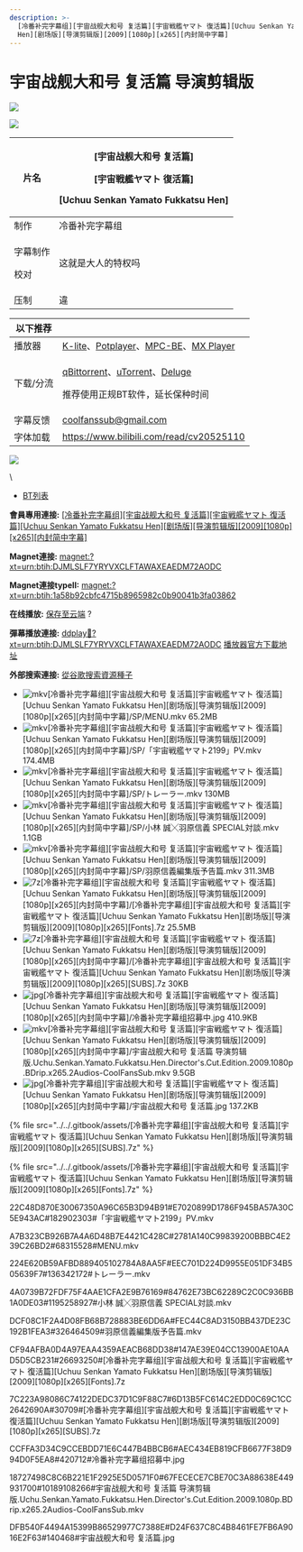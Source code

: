 ```yaml
---
description: >-
  [冷番补完字幕组][宇宙战舰大和号 复活篇][宇宙戦艦ヤマト 復活篇][Uchuu Senkan Yamato Fukkatsu
  Hen][剧场版][导演剪辑版][2009][1080p][x265][内封简中字幕]
---
```


# 宇宙战舰大和号 复活篇 导演剪辑版

![](https://img.gejiba.com/images/3e4342ddc40037fda60c468d733bf423.jpg)

&#x20;![](../../.gitbook/assets/4441726c435096e9b83043e132e72569\_3e4342ddc40037fda60c468d733bf423.jpg)





| 片名                   | <p>[宇宙战舰大和号 复活篇]</p><p>[宇宙戦艦ヤマト 復活篇]</p><p>[Uchuu Senkan Yamato Fukkatsu Hen]</p> |
| -------------------- | --------------------------------------------------------------------------------- |
| 制作                   | 冷番补完字幕组                                                                           |
| <p>字幕制作</p><p>校对</p> | 这就是大人的特权吗                                                                         |
| 压制                   | 違                                                                                 |

&#x20;

| 以下推荐  |                                                                                                                                                                                                                                              |
| ----- | -------------------------------------------------------------------------------------------------------------------------------------------------------------------------------------------------------------------------------------------- |
| 播放器   | [K-lite](https://codecguide.com/download\_kl.htm)、[Potplayer](https://potplayer.daum.net/)、[MPC-BE](https://sourceforge.net/projects/mpcbe/)、[MX Player](https://www.lanzoui.com/b688551)                                                    |
| 下载/分流 | <p><a href="https://github.com/c0re100/qBittorrent-Enhanced-Edition/releases">qBittorrent</a>、<a href="https://hungryxhz.lanzouu.com/iUAtd058gd4h">uTorrent</a>、<a href="https://deluge-torrent.org/">Deluge</a></p><p>推荐使用正规BT软件，延长保种时间</p> |
| 字幕反馈  | coolfanssub@gmail.com                                                                                                                                                                                                                        |
| 字体加载  | https://www.bilibili.com/read/cv20525110                                                                                                                                                                                                     |

&#x20;

![](https://img.gejiba.com/images/978071a1a11bf17e9f995c7a73e90c02.jpg)

&#x20;

\


* [BT列表](https://share.dmhy.org/topics/view/633902\_Uchuu\_Senkan\_Yamato\_Fukkatsu\_Hen\_2009\_1080p\_x265.html#tabs-1)

**會員專用連接:** [\[冷番补完字幕组\]\[宇宙战舰大和号 复活篇\]\[宇宙戦艦ヤマト 復活篇\]\[Uchuu Senkan Yamato Fukkatsu Hen\]\[剧场版\]\[导演剪辑版\]\[2009\]\[1080p\]\[x265\]\[内封简中字幕\]](https://dl.dmhy.org/2023/03/11/1a58b92cbfc4715b8965982c0b90041b3fa03862.torrent)

**Magnet連接:** [magnet:?xt=urn:btih:DJMLSLF7YRYVXCLFTAWAXEAEDM72AODC](https://magnet/?xt=urn:btih:DJMLSLF7YRYVXCLFTAWAXEAEDM72AODC\&dn=\&tr=http%3A%2F%2F104.143.10.186%3A8000%2Fannounce\&tr=udp%3A%2F%2F104.143.10.186%3A8000%2Fannounce\&tr=http%3A%2F%2Ftracker.openbittorrent.com%3A80%2Fannounce\&tr=http%3A%2F%2Ftracker3.itzmx.com%3A6961%2Fannounce\&tr=http%3A%2F%2Ftracker4.itzmx.com%3A2710%2Fannounce\&tr=http%3A%2F%2Ftracker.publicbt.com%3A80%2Fannounce\&tr=http%3A%2F%2Ftracker.prq.to%2Fannounce\&tr=http%3A%2F%2Fopen.acgtracker.com%3A1096%2Fannounce\&tr=https%3A%2F%2Ft-115.rhcloud.com%2Fonly\_for\_ylbud\&tr=http%3A%2F%2Ftracker1.itzmx.com%3A8080%2Fannounce\&tr=http%3A%2F%2Ftracker2.itzmx.com%3A6961%2Fannounce\&tr=udp%3A%2F%2Ftracker1.itzmx.com%3A8080%2Fannounce\&tr=udp%3A%2F%2Ftracker2.itzmx.com%3A6961%2Fannounce\&tr=udp%3A%2F%2Ftracker3.itzmx.com%3A6961%2Fannounce\&tr=udp%3A%2F%2Ftracker4.itzmx.com%3A2710%2Fannounce\&tr=http%3A%2F%2Fnyaa.tracker.wf%3A7777%2Fannounce)

**Magnet連接typeII:** [magnet:?xt=urn:btih:1a58b92cbfc4715b8965982c0b90041b3fa03862](https://magnet/?xt=urn:btih:1a58b92cbfc4715b8965982c0b90041b3fa03862)

**在线播放:** [保存至云端](https://mypikpak.com/drive/landing?\_\_add\_url=magnet:?xt=urn:btih:1a58b92cbfc4715b8965982c0b90041b3fa03862) ?

**彈幕播放連接:** [ddplay:magnet:?xt=urn:btih:DJMLSLF7YRYVXCLFTAWAXEAEDM72AODC](ddplay:magnet:?xt=urn:btih:DJMLSLF7YRYVXCLFTAWAXEAEDM72AODC\&dn=\&tr=http%3A%2F%2F104.143.10.186%3A8000%2Fannounce\&tr=udp%3A%2F%2F104.143.10.186%3A8000%2Fannounce\&tr=http%3A%2F%2Ftracker.openbittorrent.com%3A80%2Fannounce\&tr=http%3A%2F%2Ftracker3.itzmx.com%3A6961%2Fannounce\&tr=http%3A%2F%2Ftracker4.itzmx.com%3A2710%2Fannounce\&tr=http%3A%2F%2Ftracker.publicbt.com%3A80%2Fannounce\&tr=http%3A%2F%2Ftracker.prq.to%2Fannounce\&tr=http%3A%2F%2Fopen.acgtracker.com%3A1096%2Fannounce\&tr=https%3A%2F%2Ft-115.rhcloud.com%2Fonly\_for\_ylbud\&tr=http%3A%2F%2Ftracker1.itzmx.com%3A8080%2Fannounce\&tr=http%3A%2F%2Ftracker2.itzmx.com%3A6961%2Fannounce\&tr=udp%3A%2F%2Ftracker1.itzmx.com%3A8080%2Fannounce\&tr=udp%3A%2F%2Ftracker2.itzmx.com%3A6961%2Fannounce\&tr=udp%3A%2F%2Ftracker3.itzmx.com%3A6961%2Fannounce\&tr=udp%3A%2F%2Ftracker4.itzmx.com%3A2710%2Fannounce\&tr=http%3A%2F%2Fnyaa.tracker.wf%3A7777%2Fannounce) [播放器官方下載地址](http://www.dandanplay.com/?from=dmhy)

**外部搜索連接:** [從谷歌搜索資源種子](https://www.google.com/search?oe=utf-8\&q=1a58b92cbfc4715b8965982c0b90041b3fa03862)



* ![mkv](https://share.dmhy.org/images/icon/mkv.gif)\[冷番补完字幕组]\[宇宙战舰大和号 复活篇]\[宇宙戦艦ヤマト 復活篇]\[Uchuu Senkan Yamato Fukkatsu Hen]\[剧场版]\[导演剪辑版]\[2009]\[1080p]\[x265]\[内封简中字幕]/SP/MENU.mkv 65.2MB
* ![mkv](https://share.dmhy.org/images/icon/mkv.gif)\[冷番补完字幕组]\[宇宙战舰大和号 复活篇]\[宇宙戦艦ヤマト 復活篇]\[Uchuu Senkan Yamato Fukkatsu Hen]\[剧场版]\[导演剪辑版]\[2009]\[1080p]\[x265]\[内封简中字幕]/SP/「宇宙戦艦ヤマト2199」PV.mkv 174.4MB
* ![mkv](https://share.dmhy.org/images/icon/mkv.gif)\[冷番补完字幕组]\[宇宙战舰大和号 复活篇]\[宇宙戦艦ヤマト 復活篇]\[Uchuu Senkan Yamato Fukkatsu Hen]\[剧场版]\[导演剪辑版]\[2009]\[1080p]\[x265]\[内封简中字幕]/SP/トレーラー.mkv 130MB
* ![mkv](https://share.dmhy.org/images/icon/mkv.gif)\[冷番补完字幕组]\[宇宙战舰大和号 复活篇]\[宇宙戦艦ヤマト 復活篇]\[Uchuu Senkan Yamato Fukkatsu Hen]\[剧场版]\[导演剪辑版]\[2009]\[1080p]\[x265]\[内封简中字幕]/SP/小林 誠╳羽原信義 SPECIAL対談.mkv 1.1GB
* ![mkv](https://share.dmhy.org/images/icon/mkv.gif)\[冷番补完字幕组]\[宇宙战舰大和号 复活篇]\[宇宙戦艦ヤマト 復活篇]\[Uchuu Senkan Yamato Fukkatsu Hen]\[剧场版]\[导演剪辑版]\[2009]\[1080p]\[x265]\[内封简中字幕]/SP/羽原信義編集版予告篇.mkv 311.3MB
* ![7z](https://share.dmhy.org/images/icon/7z.gif)\[冷番补完字幕组]\[宇宙战舰大和号 复活篇]\[宇宙戦艦ヤマト 復活篇]\[Uchuu Senkan Yamato Fukkatsu Hen]\[剧场版]\[导演剪辑版]\[2009]\[1080p]\[x265]\[内封简中字幕]/\[冷番补完字幕组]\[宇宙战舰大和号 复活篇]\[宇宙戦艦ヤマト 復活篇]\[Uchuu Senkan Yamato Fukkatsu Hen]\[剧场版]\[导演剪辑版]\[2009]\[1080p]\[x265]\[Fonts].7z 25.5MB
* ![7z](https://share.dmhy.org/images/icon/7z.gif)\[冷番补完字幕组]\[宇宙战舰大和号 复活篇]\[宇宙戦艦ヤマト 復活篇]\[Uchuu Senkan Yamato Fukkatsu Hen]\[剧场版]\[导演剪辑版]\[2009]\[1080p]\[x265]\[内封简中字幕]/\[冷番补完字幕组]\[宇宙战舰大和号 复活篇]\[宇宙戦艦ヤマト 復活篇]\[Uchuu Senkan Yamato Fukkatsu Hen]\[剧场版]\[导演剪辑版]\[2009]\[1080p]\[x265]\[SUBS].7z 30KB
* ![jpg](https://share.dmhy.org/images/icon/jpg.gif)\[冷番补完字幕组]\[宇宙战舰大和号 复活篇]\[宇宙戦艦ヤマト 復活篇]\[Uchuu Senkan Yamato Fukkatsu Hen]\[剧场版]\[导演剪辑版]\[2009]\[1080p]\[x265]\[内封简中字幕]/冷番补完字幕组招募中.jpg 410.9KB
* ![mkv](https://share.dmhy.org/images/icon/mkv.gif)\[冷番补完字幕组]\[宇宙战舰大和号 复活篇]\[宇宙戦艦ヤマト 復活篇]\[Uchuu Senkan Yamato Fukkatsu Hen]\[剧场版]\[导演剪辑版]\[2009]\[1080p]\[x265]\[内封简中字幕]/宇宙战舰大和号 复活篇 导演剪辑版.Uchu.Senkan.Yamato.Fukkatsu.Hen.Director's.Cut.Edition.2009.1080p.BDrip.x265.2Audios-CoolFansSub.mkv 9.5GB
* ![jpg](https://share.dmhy.org/images/icon/jpg.gif)\[冷番补完字幕组]\[宇宙战舰大和号 复活篇]\[宇宙戦艦ヤマト 復活篇]\[Uchuu Senkan Yamato Fukkatsu Hen]\[剧场版]\[导演剪辑版]\[2009]\[1080p]\[x265]\[内封简中字幕]/宇宙战舰大和号 复活篇.jpg 137.2KB

{% file src="../../.gitbook/assets/[冷番补完字幕组][宇宙战舰大和号 复活篇][宇宙戦艦ヤマト 復活篇][Uchuu Senkan Yamato Fukkatsu Hen][剧场版][导演剪辑版][2009][1080p][x265][SUBS].7z" %}

{% file src="../../.gitbook/assets/[冷番补完字幕组][宇宙战舰大和号 复活篇][宇宙戦艦ヤマト 復活篇][Uchuu Senkan Yamato Fukkatsu Hen][剧场版][导演剪辑版][2009][1080p][x265][Fonts].7z" %}

22C48D870E30067350A96C65B3D94B91#E7020899D1786F945BA57A30C5E943AC#182902303#「宇宙戦艦ヤマト2199」PV.mkv

A7B323CB926B7A4A6D48B7E4421C428C#2781A140C99839200BBBC4E239C26BD2#68315528#MENU.mkv

224E620B59AFBD889405102784A8AA5F#EEC701D224D9955E051DF34B505639F7#136342172#トレーラー.mkv

4A0739B72FDF75F4AAE1CFA2E9B76169#84762E73BC62289C2C0C936BB1A0DE03#1195258927#小林 誠╳羽原信義 SPECIAL対談.mkv



DCF08C1F2A4D08FB68B728883BE6DD6A#FEC44C8AD3150BB437DE23C192B1FEA3#326464509#羽原信義編集版予告篇.mkv



CF94AFBA0D4A97EAA4359AEACB68DD38#147AE39E04CC13900AE10AAD5D5CB231#26693250#\[冷番补完字幕组]\[宇宙战舰大和号 复活篇]\[宇宙戦艦ヤマト 復活篇]\[Uchuu Senkan Yamato Fukkatsu Hen]\[剧场版]\[导演剪辑版]\[2009]\[1080p]\[x265]\[Fonts].7z



7C223A98086C74122DEDC37D1C9F88C7#6D13B5FC614C2EDD0C69C1CC2642690A#30709#\[冷番补完字幕组]\[宇宙战舰大和号 复活篇]\[宇宙戦艦ヤマト 復活篇]\[Uchuu Senkan Yamato Fukkatsu Hen]\[剧场版]\[导演剪辑版]\[2009]\[1080p]\[x265]\[SUBS].7z



CCFFA3D34C9CCEBDD71E6C447B4BBCB6#AEC434EB819CFB6677F38D994D0F5EA8#420712#冷番补完字幕组招募中.jpg

18727498C8C6B221E1F2925E5D0571F0#67FECECE7CBE70C3A88638E449931700#10189108266#宇宙战舰大和号 复活篇 导演剪辑版.Uchu.Senkan.Yamato.Fukkatsu.Hen.Director's.Cut.Edition.2009.1080p.BDrip.x265.2Audios-CoolFansSub.mkv

DFB540F4494A15399B86529977C7388E#D24F637C8C4B8461FE7FB6A9016E2F63#140468#宇宙战舰大和号 复活篇.jpg

